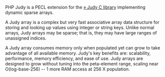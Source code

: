 PHP Judy is a PECL extension for the
<a href="http://judy.sourceforge.net" class="link external">» Judy C library</a>
implementing dynamic sparse arrays.

A Judy array is a complex but very fast associative array data structure
for storing and looking up values using integer or string keys. Unlike
normal arrays, Judy arrays may be sparse; that is, they may have large
ranges of unassigned indices.

A Judy array consumes memory only when populated yet can grow to take
advantage of all available memory. Judy's key benefits are: scalability,
performance, memory efficiency, and ease of use. Judy arrays are
designed to grow without tuning into the peta-element range, scaling
near O(log-base-256) -- 1 more RAM access at 256 X population.
